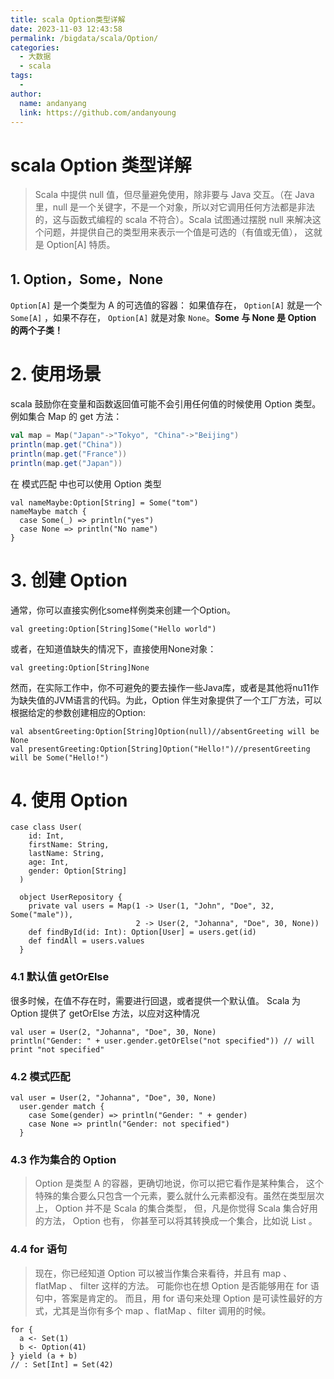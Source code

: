 ```yaml
---
title: scala Option类型详解
date: 2023-11-03 12:43:58
permalink: /bigdata/scala/Option/
categories:
  - 大数据
  - scala
tags:
  -
author:
  name: andanyang
  link: https://github.com/andanyoung
---
```


# scala Option 类型详解

> Scala 中提供 null 值，但尽量避免使用，除非要与 Java 交互。（在 Java 里，null 是一个关键字，不是一个对象，所以对它调用任何方法都是非法的，这与函数式编程的 scala 不符合）。Scala 试图通过摆脱 null 来解决这个问题，并提供自己的类型用来表示一个值是可选的（有值或无值）， 这就是 Option[A] 特质。

## 1. Option，Some，None

`Option[A]` 是一个类型为 A 的可选值的容器： 如果值存在， `Option[A]` 就是一个 `Some[A]` ，如果不存在， `Option[A]` 就是对象 `None`。**Some 与 None 是 Option 的两个子类！**

# 2. 使用场景


scala 鼓励你在变量和函数返回值可能不会引用任何值的时候使用 Option 类型。例如集合 Map 的 get 方法：

```scala
val map = Map("Japan"->"Tokyo", "China"->"Beijing")
println(map.get("China"))
println(map.get("France"))
println(map.get("Japan"))
```

在 模式匹配 中也可以使用 Option 类型

```
val nameMaybe:Option[String] = Some("tom")
nameMaybe match {
  case Some(_) => println("yes")
  case None => println("No name")
}
```

# 3. 创建 Option

通常，你可以直接实例化some样例类来创建一个Option。

```
val greeting:Option[String]Some("Hello world")
```

或者，在知道值缺失的情况下，直接使用None对象：

```
val greeting:Option[String]None
```

然而，在实际工作中，你不可避免的要去操作一些Java库，或者是其他将nu11作为缺失值的JVM语言的代码。为此，Option
伴生对象提供了一个工厂方法，可以根据给定的参数创建相应的Option:

```
val absentGreeting:Option[String]Option(null)//absentGreeting will be None
val presentGreeting:Option[String]Option("Hello!")//presentGreeting will be Some("Hello!")
```



# 4. 使用 Option


```
case class User(
    id: Int,
    firstName: String,
    lastName: String,
    age: Int,
    gender: Option[String]
  )

  object UserRepository {
    private val users = Map(1 -> User(1, "John", "Doe", 32, Some("male")),
                            2 -> User(2, "Johanna", "Doe", 30, None))
    def findById(id: Int): Option[User] = users.get(id)
    def findAll = users.values
  }
```

### 4.1 默认值 getOrElse

很多时候，在值不存在时，需要进行回退，或者提供一个默认值。 Scala 为 Option 提供了 getOrElse 方法，以应对这种情况

```
val user = User(2, "Johanna", "Doe", 30, None)
println("Gender: " + user.gender.getOrElse("not specified")) // will print "not specified"
```

### 4.2 模式匹配

```
val user = User(2, "Johanna", "Doe", 30, None)
  user.gender match {
    case Some(gender) => println("Gender: " + gender)
    case None => println("Gender: not specified")
  }
```

### 4.3 作为集合的 Option

> Option 是类型 A 的容器，更确切地说，你可以把它看作是某种集合， 这个特殊的集合要么只包含一个元素，要么就什么元素都没有。虽然在类型层次上， Option 并不是 Scala 的集合类型， 但，凡是你觉得 Scala 集合好用的方法， Option 也有， 你甚至可以将其转换成一个集合，比如说 List 。

### 4.4 for 语句

> 现在，你已经知道 Option 可以被当作集合来看待，并且有 map 、 flatMap 、 filter 这样的方法。 可能你也在想 Option 是否能够用在 for 语句中，答案是肯定的。 而且，用 for 语句来处理 Option 是可读性最好的方式，尤其是当你有多个 map 、flatMap 、filter 调用的时候。

```
for {
  a <- Set(1)
  b <- Option(41)
} yield (a + b)
// : Set[Int] = Set(42)
```


